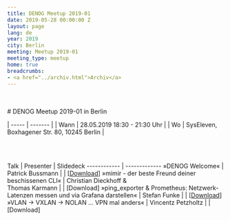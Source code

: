 ```yaml
---
title: DENOG Meetup 2019-01
date: 2019-05-28 00:00:00 Z
layout: page
lang: de
year: 2019
city: Berlin
meeting: Meetup 2019-01
meeting_type: meetup
home: true
breadcrumbs:
- <a href="../archiv.html">Archiv</a>
---
```


<br />
<br />
# DENOG Meetup 2019-01 in Berlin

| ----- | ------- |
| Wann  | 28.05.2019 18:30 - 21:30 Uhr |
| Wo    | SysEleven, Boxhagener Str. 80, 10245 Berlin |

<br />
<br />

Talk | Presenter | Slidedeck
------------ | -------------
»DENOG Welcome« | Patrick Bussmann |     | [<a href='http://www.denog.de/files/meetups/20190528_DENOG_Meetup_Berlin.pdf' target='_new'>Download</a>]
»mimir - der beste Freund deiner beschissenen CLI« | Christian Dieckhoff & <br>Thomas Karmann |     | [Download]
»ping_exporter & Prometheus: Netzwerk-Latenzen messen und via Grafana darstellen« | Stefan Funke |      | [<a href='http://www.denog.de/files/meetups/20190528_DENOG_Meetup_Berlin_001_ping_exporter.pdf' target='_new'>Download</a>]
»VLAN -> VXLAN -> NOLAN ... VPN mal anders« | Vincentz Petzholtz |      | [Download]
